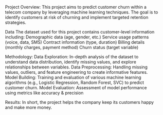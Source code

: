 Project Overview:
This project aims to predict customer churn within a telecom company by leveraging machine learning techniques. The goal is to identify customers at risk of churning and implement targeted retention strategies.

Data
The dataset used for this project contains customer-level information including:
Demographic data (age, gender, etc.)
Service usage patterns (voice, data, SMS)
Contract information (type, duration)
Billing details (monthly charges, payment method)
Churn status (target variable)

Methodology:
Data Exploration: In-depth analysis of the dataset to understand data distribution, identify missing values, and explore relationships between variables.
Data Preprocessing: Handling missing values, outliers, and feature engineering to create informative features.
Model Building: Training and evaluation of various machine learning algorithms (e.g., Logistic Regression, Random Forest, SVC) to predict customer churn.
Model Evaluation: Assessment of model performance using metrics like accuracy & precision

Results:
In short, the project helps the company keep its customers happy and make more money.
